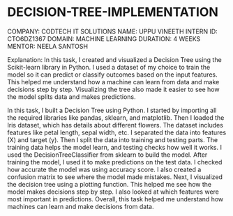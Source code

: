 # DECISION-TREE-IMPLEMENTATION

COMPANY: CODTECH IT SOLUTIONS
NAME: UPPU VINEETH
INTERN ID: CTO6DZ1367
DOMAIN: MACHINE LEARNING
DURATION: 4 WEEKS
MENTOR: NEELA SANTOSH


Explanation:
In this task, I created and visualized a Decision Tree using the Scikit-learn library in Python. I used a dataset of my choice to train the model so it can predict or classify outcomes based on the input features. This helped me understand how a machine can learn from data and make decisions step by step. Visualizing the tree also made it easier to see how the model splits data and makes predictions.


In this task, I built a Decision Tree using Python.
I started by importing all the required libraries like pandas, sklearn, and matplotlib.
Then I loaded the Iris dataset, which has details about different flowers.
The dataset includes features like petal length, sepal width, etc.
I separated the data into features (X) and target (y).
Then I split the data into training and testing parts.
The training data helps the model learn, and testing checks how well it works.
I used the DecisionTreeClassifier from sklearn to build the model.
After training the model, I used it to make predictions on the test data.
I checked how accurate the model was using accuracy score.
I also created a confusion matrix to see where the model made mistakes.
Next, I visualized the decision tree using a plotting function.
This helped me see how the model makes decisions step by step.
I also looked at which features were most important in predictions.
Overall, this task helped me understand how machines can learn and make decisions from data.
